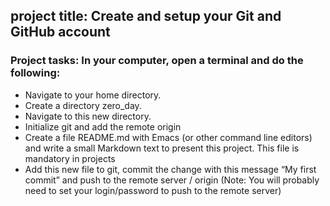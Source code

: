 ## project title: Create and setup your Git and GitHub account

### Project tasks: In your computer, open a terminal and do the following:

* Navigate to your home directory.
* Create a directory zero_day.
* Navigate to this new directory.
* Initialize git and add the remote origin
* Create a file README.md with Emacs (or other command line editors) and write a small Markdown text to present this project. This file is mandatory in projects
* Add this new file to git, commit the change with this message “My first commit” and push to the remote server / origin (Note: You will probably need to set your login/password to push to the remote server)
